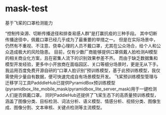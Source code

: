 # mask-test
基于飞桨的口罩检测能力

“控制传染源、切断传播途径和排查易感人群”是打赢抗疫的三种手段。
其中切断传播途径中，佩戴口罩已经几乎成为了最重要的举措之一。 
但是在实际场景中，仍然有不重视、不注意、侥幸心理的人员不戴口罩，尤其在公众场合，给个人和公众造成极大的风险隐患。
目前，仅有少数厂商能够提供口罩佩戴人脸检测AI模型的相关商业化方案，且在密集人流下的识别效果参差不齐。
而由于缺乏数据集和模型开发经验，更多中小开放商在面临园区、关口等细分场景时，更是无从下手。
我运用百度免费开源自研的“口罩人脸识别”预训练模型，基于此预训练模型，我仅需使用少量自有数据，便可快速完成自有场景模型开发。
飞桨预训练模型管理与迁移学习工具PadddleHub已提供PyramidBox预训练模型(pyramidbox_lite_mobile_mask/pyramidbox_lite_server_mask)用于一键检测人们是否佩戴口罩。
同时PaddleHub还提供了飞桨生态下的高质量预训练模型，涵盖了图像分类、目标检测、词法分析、语义模型、情感分析、视频分类、图像生成、图像分割、文本审核、关键点检测等主流模型。
